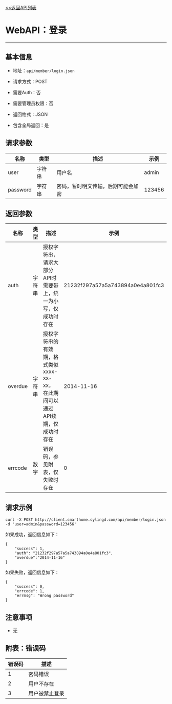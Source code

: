 [<<返回API列表](../list.md)

# WebAPI：登录

***

## 基本信息

* 地址：`api/member/login.json`

* 请求方式：POST

* 需要Auth：否

* 需要管理员权限：否

* 返回格式：JSON

* 包含全局返回：是

## 请求参数

| 名称 | 类型 | 描述 | 示例 |
| --- | --- | --- | --- |
| user | 字符串 | 用户名 | admin |
| password | 字符串 | 密码，暂时明文传输，后期可能会加密 | 123456 |

## 返回参数

| 名称 | 类型 | 描述 | 示例 |
| --- | --- | --- | --- |
| auth | 字符串 | 授权字符串，请求大部分API时需要带上，统一为小写，仅成功时存在 | 21232f297a57a5a743894a0e4a801fc3 |
| overdue | 字符串 | 授权字符串的有效期，格式类似xxxx-xx-xx，在此期间可以通过API续期，仅成功时存在 | 2014-11-16 |
| errcode | 数字 | 错误码，参见附表，仅失败时存在 | 0 |

## 请求示例

	curl -X POST http://client.smarthome.sylingd.com/api/member/login.json -d 'user=admin&password=123456'

如果成功，返回信息如下：

	{
		"success": 1,
		"auth": "21232f297a57a5a743894a0e4a801fc3",
		"overdue":"2014-11-16"
	}

如果失败，返回信息如下：

	{
		"success": 0,
		"errcode": 1,
		"errmsg": "Wrong password"
	}

## 注意事项

* 无

## 附表：错误码

| 错误码 | 描述 |
| --- | --- |
| 1 | 密码错误 |
| 2 | 用户不存在 |
| 3 | 用户被禁止登录 |